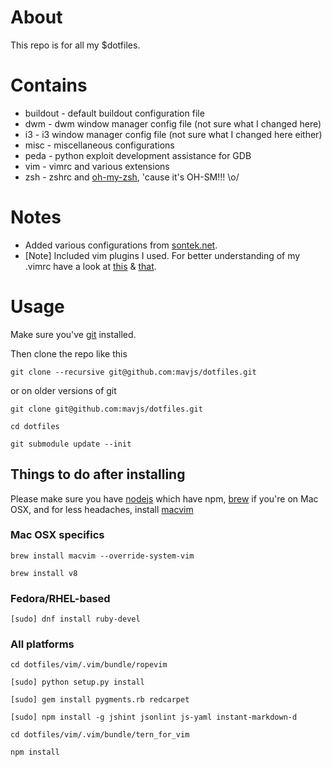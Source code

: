 About
=====
This repo is for all my $dotfiles.

Contains
========
* buildout - default buildout configuration file
* dwm - dwm window manager config file (not sure what I changed here)
* i3 - i3 window manager config file (not sure what I changed here either)
* misc - miscellaneous configurations
* peda - python exploit development assistance for GDB
* vim - vimrc and various extensions
* zsh - zshrc and [oh-my-zsh](https://github.com/robbyrussell/oh-my-zsh), 'cause it's OH-SM!!! \o/

Notes
=====
* Added various configurations from [sontek.net](http://sontek.net/turning-vim-into-a-modern-python-ide).
* [Note] Included vim plugins I used. For better understanding of my .vimrc have a look at [this](https://github.com/psquid/dotfiles) & [that](http://nvie.com/posts/how-i-boosted-my-vim/).

Usage
=====
Make sure you've [git](http://git-scm.com/) installed.


Then clone the repo like this

    git clone --recursive git@github.com:mavjs/dotfiles.git

or on older versions of git

    git clone git@github.com:mavjs/dotfiles.git

    cd dotfiles

    git submodule update --init

Things to do after installing
-----------------------------
Please make sure you have [nodejs](http://nodejs.org/) which have npm, [brew](http://brew.sh/) if you're on Mac OSX, and for less headaches, install [macvim](https://code.google.com/p/macvim/)
### Mac OSX specifics ###

    brew install macvim --override-system-vim

    brew install v8

### Fedora/RHEL-based ###

    [sudo] dnf install ruby-devel

### All platforms ###

    cd dotfiles/vim/.vim/bundle/ropevim

    [sudo] python setup.py install

    [sudo] gem install pygments.rb redcarpet

    [sudo] npm install -g jshint jsonlint js-yaml instant-markdown-d

    cd dotfiles/vim/.vim/bundle/tern_for_vim

    npm install
